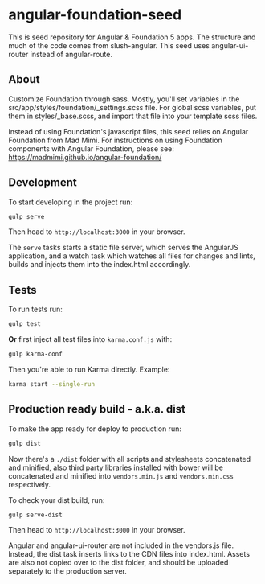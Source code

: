 angular-foundation-seed
============

This is seed repository for Angular & Foundation 5 apps.
The structure and much of the code comes from slush-angular.
This seed uses angular-ui-router instead of angular-route.

## About

Customize Foundation through sass.
Mostly, you'll set variables in the src/app/styles/foundation/_settings.scss file.
For global scss variables, put them in styles/_base.scss, and import that file into your template scss files.

Instead of using Foundation's javascript files, this seed relies on Angular Foundation from Mad Mimi.
For instructions on using Foundation components with Angular Foundation, please see:
https://madmimi.github.io/angular-foundation/


## Development

To start developing in the project run:

```bash
gulp serve
```

Then head to `http://localhost:3000` in your browser.

The `serve` tasks starts a static file server, which serves the AngularJS application, and a watch task which watches all files for changes and lints, builds and injects them into the index.html accordingly.

## Tests

To run tests run:

```bash
gulp test
```

**Or** first inject all test files into `karma.conf.js` with:

```bash
gulp karma-conf
```

Then you're able to run Karma directly. Example:

```bash
karma start --single-run
```

## Production ready build - a.k.a. dist

To make the app ready for deploy to production run:

```bash
gulp dist
```

Now there's a `./dist` folder with all scripts and stylesheets concatenated and minified, also third party libraries installed with bower will be concatenated and minified into `vendors.min.js` and `vendors.min.css` respectively.

To check your dist build, run:

```bash
gulp serve-dist
```
Then head to `http://localhost:3000` in your browser.

Angular and angular-ui-router are not included in the vendors.js file.  Instead, the dist task inserts links to the CDN files into index.html.
Assets are also not copied over to the dist folder, and should be uploaded separately to the production server.
